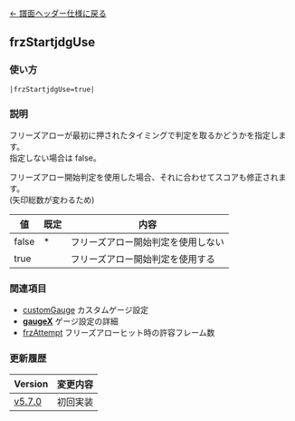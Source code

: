 [← 譜面ヘッダー仕様に戻る](dos_header.html)
## frzStartjdgUse
### 使い方
```
|frzStartjdgUse=true|
```
### 説明
フリーズアローが最初に押されたタイミングで判定を取るかどうかを指定します。  
指定しない場合は false。  

フリーズアロー開始判定を使用した場合、それに合わせてスコアも修正されます。  
(矢印総数が変わるため)  

|値|既定|内容|
|----|----|----|
|false|*|フリーズアロー開始判定を使用しない|
|true||フリーズアロー開始判定を使用する|

### 関連項目
- [customGauge](dos-h0053-customGauge.html)  カスタムゲージ設定
- [**gaugeX**](dos-h0022-gaugeX.html)  ゲージ設定の詳細
- [frzAttempt](dos-h0038-frzAttempt.html)  フリーズアローヒット時の許容フレーム数

### 更新履歴

|Version|変更内容|
|----|----|
|[v5.7.0](https://github.com/cwtickle/danoniplus/releases/tag/v5.7.0)|初回実装|